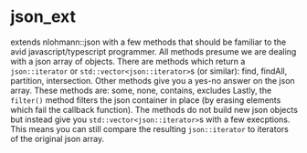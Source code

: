 # json_ext 
extends nlohmann::json with a few methods that should be familiar to the avid javascript/typescript programmer.
All methods presume we are dealing with a json array of objects.
There are methods which return a `json::iterator` or `std::vector<json::iterator>`s (or similar): find, findAll, partition, intersection.
Other methods give you a yes-no answer on the json array. These methods are: some, none, contains, excludes
Lastly, the `filter()` method filters the json container in place (by erasing elements which fail the callback function).
The methods do not build new json objects but instead give you `std::vector<json::iterator>`s with a few execptions.
This means you can still compare the resulting `json::iterator` to iterators of the original json array.
